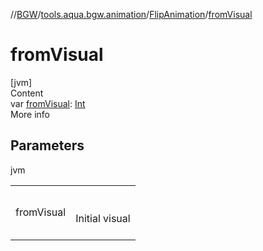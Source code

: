//[BGW](../../../index.md)/[tools.aqua.bgw.animation](../index.md)/[FlipAnimation](index.md)/[fromVisual](from-visual.md)



# fromVisual  
[jvm]  
Content  
var [fromVisual](from-visual.md): [Int](https://kotlinlang.org/api/latest/jvm/stdlib/kotlin/-int/index.html)  
More info  


## Parameters  
  
jvm  
  
| | |
|---|---|
| <a name="tools.aqua.bgw.animation/FlipAnimation/fromVisual/#/PointingToDeclaration/"></a>fromVisual| <a name="tools.aqua.bgw.animation/FlipAnimation/fromVisual/#/PointingToDeclaration/"></a><br><br>Initial visual<br><br>|
  
  



